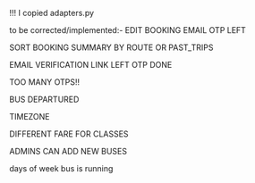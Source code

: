 !!! I copied adapters.py 


to be corrected/implemented:-
EDIT BOOKING EMAIL OTP LEFT

SORT BOOKING SUMMARY BY ROUTE OR PAST_TRIPS

EMAIL VERIFICATION LINK LEFT OTP DONE

TOO MANY OTPS!!

BUS DEPARTURED

TIMEZONE

DIFFERENT FARE FOR CLASSES

ADMINS CAN ADD NEW BUSES

days of week bus is running